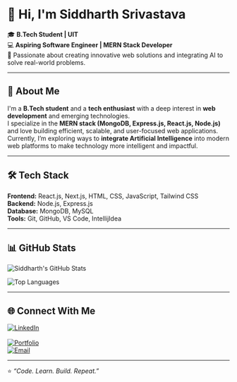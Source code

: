 # 👋 Hi, I'm Siddharth Srivastava  

🎓 **B.Tech Student | UIT**  
💻 **Aspiring Software Engineer | MERN Stack Developer**  
🚀 Passionate about creating innovative web solutions and integrating AI to solve real-world problems.  

---

## 🌱 About Me  
I'm a **B.Tech student** and a **tech enthusiast** with a deep interest in **web development** and emerging technologies.  
I specialize in the **MERN stack (MongoDB, Express.js, React.js, Node.js)** and love building efficient, scalable, and user-focused web applications.  
Currently, I’m exploring ways to **integrate Artificial Intelligence** into modern web platforms to make technology more intelligent and impactful.  

---

## 🛠️ Tech Stack  
**Frontend:** React.js, Next.js, HTML, CSS, JavaScript, Tailwind CSS  
**Backend:** Node.js, Express.js  
**Database:** MongoDB, MySQL  
**Tools:** Git, GitHub, VS Code, IntellijIdea

---

## 📊 GitHub Stats  
![Siddharth's GitHub Stats](https://github-readme-stats.vercel.app/api?username=student-uit&show_icons=true&theme=tokyonight)  

![Top Languages](https://github-readme-stats.vercel.app/api/top-langs/?username=student-uit&layout=compact&theme=tokyonight)  

---

## 🌐 Connect With Me  

[![LinkedIn](https://img.shields.io/badge/LinkedIn-blue?style=for-the-badge&logo=linkedin)](https://www.linkedin.com/in/siddharth-srivastava-718a33317)  
<br>
[![Portfolio](https://img.shields.io/badge/Portfolio-000?style=for-the-badge&logo=vercel)]([your-portfolio-link](https://transcendent-horse-707863.netlify.app/)) 
<br>
[![Email](https://img.shields.io/badge/Email-D14836?style=for-the-badge&logo=gmail&logoColor=white)](mailto:shivsrivastav582@gmail.com)  


---

⭐ *“Code. Learn. Build. Repeat.”*  

